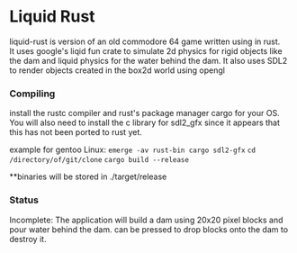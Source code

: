 # Liquid Rust
liquid-rust is version of an old commodore 64 game written using in rust.  
It uses google's liqid fun crate to simulate 2d physics for rigid objects like 
the dam and liquid physics for the water behind the dam.  It also uses SDL2 to 
render objects created in the box2d world using opengl
### Compiling
install the rustc compiler and rust's package manager cargo for your OS.
You will also need to install the c library for sdl2_gfx since it appears
that this has not been ported to rust yet.

example for gentoo Linux:
`emerge -av rust-bin cargo sdl2-gfx`
`cd /directory/of/git/clone`
`cargo build --release`

**binaries will be stored in ./target/release 
### Status
Incomplete: The application will build a dam using 20x20 pixel blocks and pour
water behind the dam.  <space> can be pressed to drop blocks onto the dam to 
destroy it.